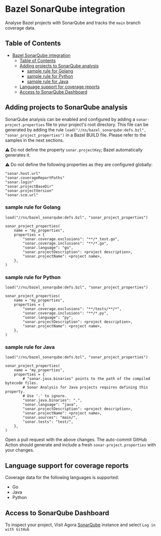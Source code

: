 # Bazel SonarQube integration

Analyse Bazel projects with SonarQube and tracks the `main` branch coverage data.

## Table of Contents
- [Bazel SonarQube integration](#bazel-sonarqube-integration)
  - [Table of Contents](#table-of-contents)
  - [Adding projects to SonarQube analysis](#adding-projects-to-sonarqube-analysis)
    - [sample rule for Golang](#sample-rule-for-golang)
    - [sample rule for Python](#sample-rule-for-python)
    - [sample rule for Java](#sample-rule-for-java)
  - [Language support for coverage reports](#language-support-for-coverage-reports)
  - [Access to SonarQube Dashboard](#access-to-sonarqube-dashboard)

## Adding projects to SonarQube analysis

SonarQube analysis can be enabled and configured by adding a `sonar-project.properties` file to your project's root directory. This file can be generated by adding the rule `load("//ns/bazel_sonarqube:defs.bzl", "sonar_project_properties")` in a Bazel BUILD file. Please refer to the samples in the next sections.

:warning: Do not define the property `sonar.projectKey`; Bazel automatically generates it.

:warning: Do not define the following properties as they are configured globally:

```
"sonar.host.url"
"sonar.coverageReportPaths"
"sonar.login"
"sonar.projectBaseDir"
"sonar.projectVersion"
"sonar.scm.url"
```

### sample rule for Golang

```starlark
load("//ns/bazel_sonarqube:defs.bzl", "sonar_project_properties")

sonar_project_properties(
    name = "my_properties",
    properties = {
        "sonar.coverage.exclusions": "**/*_test.go",
        "sonar.coverage.inclusions": "**/*.go",
        "sonar.language": "go",
        "sonar.projectDescription": <project description>,
        "sonar.projectName": <project name>,
    },
)
```

### sample rule for Python

```starlark
load("//ns/bazel_sonarqube:defs.bzl", "sonar_project_properties")

sonar_project_properties(
    name = "my_properties",
    properties = {
        "sonar.coverage.exclusions": "**/tests/**/*",
        "sonar.coverage.inclusions": "**/*.py",
        "sonar.language": "py",
        "sonar.projectDescription": <project description>,
        "sonar.projectName": <project name>,
    },
)
```

### sample rule for Java

```starlark
load("//ns/bazel_sonarqube:defs.bzl", "sonar_project_properties")

sonar_project_properties(
    name = "my_properties",
    properties = {
        # "sonar.java.binaries" points to the path of the compiled bytecode files.
        # Sonar Analysis for Java projects requires defining this property.
        # Use '.' to ignore.
        "sonar.java.binaries": ".",
        "sonar.language": "java",
        "sonar.projectDescription": <project description>,
        "sonar.projectName": <project name>,
        "sonar.sources": "main/",
        "sonar.tests": "test/",
    },
)
```

Open a pull request with the above changes. The auto-commit GitHub Action should generate and include a fresh `sonar-project.properties` with your changes. 

## Language support for coverage reports

Coverage data for the following languages is supported:

- Go
- Java
- Python

## Access to SonarQube Dashboard

To inspect your project, Visit Agora [SonarQube](https://sonarqube.agora-dev.w3n.io/) instance and select `Log in with GitHub`

